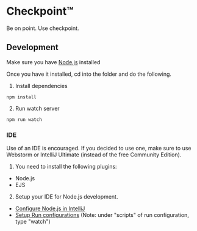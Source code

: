# Checkpoint&trade;
Be on point. Use checkpoint.


## Development

Make sure you have [Node.js](https://nodejs.org/en/download/) installed

Once you have it installed, cd into the folder and do the following.

1. Install dependencies
```
npm install
```

2. Run watch server
```
npm run watch
```



### IDE

Use of an IDE is encouraged. If you decided to use one, make sure to use Webstorm or IntelliJ Ultimate (instead of the free Community Edition).

1. You need to install the following plugins:
  * Node.js
  * EJS

2. Setup your IDE for Node.js development.
  * [Configure Node.js in IntelliJ](https://www.jetbrains.com/help/idea/node-js.html#nodeInterpreter)
  * [Setup Run configurations](https://www.jetbrains.com/help/idea/running-npm-scripts.html#d701601e246) (Note: under "scripts" of run configuration, type "watch")
